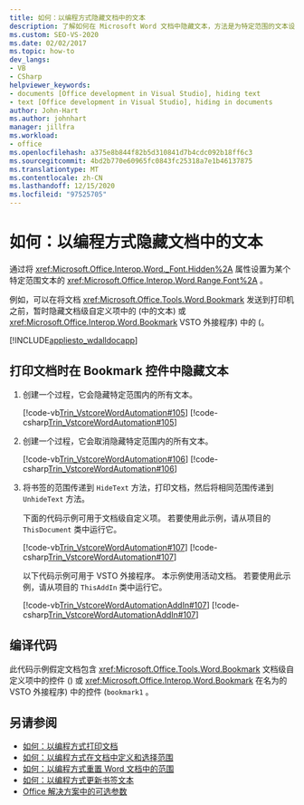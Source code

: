```yaml
---
title: 如何：以编程方式隐藏文档中的文本
description: 了解如何在 Microsoft Word 文档中隐藏文本，方法是为特定范围的文本设置字体的隐藏属性。
ms.custom: SEO-VS-2020
ms.date: 02/02/2017
ms.topic: how-to
dev_langs:
- VB
- CSharp
helpviewer_keywords:
- documents [Office development in Visual Studio], hiding text
- text [Office development in Visual Studio], hiding in documents
author: John-Hart
ms.author: johnhart
manager: jillfra
ms.workload:
- office
ms.openlocfilehash: a375e8b844f82b5d310841d7b4cdc092b18ff6c3
ms.sourcegitcommit: 4bd2b770e60965fc0843fc25318a7e1b46137875
ms.translationtype: MT
ms.contentlocale: zh-CN
ms.lasthandoff: 12/15/2020
ms.locfileid: "97525705"
---
```

# <a name="how-to-programmatically-hide-text-in-documents"></a>如何：以编程方式隐藏文档中的文本
  通过将 <xref:Microsoft.Office.Interop.Word._Font.Hidden%2A> 属性设置为某个特定范围文本的 <xref:Microsoft.Office.Interop.Word.Range.Font%2A> 。

 例如，可以在将文档 <xref:Microsoft.Office.Tools.Word.Bookmark> 发送到打印机之前，暂时隐藏文档级自定义项中的 (中的文本) 或 <xref:Microsoft.Office.Interop.Word.Bookmark> VSTO 外接程序) 中的 (。

 [!INCLUDE[appliesto_wdalldocapp](../vsto/includes/appliesto-wdalldocapp-md.md)]

## <a name="to-hide-text-in-a-bookmark-control-while-printing-the-document"></a>打印文档时在 Bookmark 控件中隐藏文本

1. 创建一个过程，它会隐藏特定范围内的所有文本。

     [!code-vb[Trin_VstcoreWordAutomation#105](../vsto/codesnippet/VisualBasic/Trin_VstcoreWordAutomationVB/ThisDocument.vb#105)]
     [!code-csharp[Trin_VstcoreWordAutomation#105](../vsto/codesnippet/CSharp/Trin_VstcoreWordAutomationCS/ThisDocument.cs#105)]

2. 创建一个过程，它会取消隐藏特定范围内的所有文本。

     [!code-vb[Trin_VstcoreWordAutomation#106](../vsto/codesnippet/VisualBasic/Trin_VstcoreWordAutomationVB/ThisDocument.vb#106)]
     [!code-csharp[Trin_VstcoreWordAutomation#106](../vsto/codesnippet/CSharp/Trin_VstcoreWordAutomationCS/ThisDocument.cs#106)]

3. 将书签的范围传递到 `HideText` 方法，打印文档，然后将相同范围传递到 `UnhideText` 方法。

     下面的代码示例可用于文档级自定义项。 若要使用此示例，请从项目的 `ThisDocument` 类中运行它。

     [!code-vb[Trin_VstcoreWordAutomation#107](../vsto/codesnippet/VisualBasic/Trin_VstcoreWordAutomationVB/ThisDocument.vb#107)]
     [!code-csharp[Trin_VstcoreWordAutomation#107](../vsto/codesnippet/CSharp/Trin_VstcoreWordAutomationCS/ThisDocument.cs#107)]

     以下代码示例可用于 VSTO 外接程序。 本示例使用活动文档。 若要使用此示例，请从项目的 `ThisAddIn` 类中运行它。

     [!code-vb[Trin_VstcoreWordAutomationAddIn#107](../vsto/codesnippet/VisualBasic/Trin_VstcoreWordAutomationAddIn/ThisAddIn.vb#107)]
     [!code-csharp[Trin_VstcoreWordAutomationAddIn#107](../vsto/codesnippet/CSharp/Trin_VstcoreWordAutomationAddIn/ThisAddIn.cs#107)]

## <a name="compile-the-code"></a>编译代码
 此代码示例假定文档包含 <xref:Microsoft.Office.Tools.Word.Bookmark> 文档级自定义项中的控件 () 或 <xref:Microsoft.Office.Interop.Word.Bookmark> 在名为的 VSTO 外接程序) 中的控件 (`bookmark1` 。

## <a name="see-also"></a>另请参阅
- [如何：以编程方式打印文档](../vsto/how-to-programmatically-print-documents.md)
- [如何：以编程方式在文档中定义和选择范围](../vsto/how-to-programmatically-define-and-select-ranges-in-documents.md)
- [如何：以编程方式重置 Word 文档中的范围](../vsto/how-to-programmatically-reset-ranges-in-word-documents.md)
- [如何：以编程方式更新书签文本](../vsto/how-to-programmatically-update-bookmark-text.md)
- [Office 解决方案中的可选参数](../vsto/optional-parameters-in-office-solutions.md)
